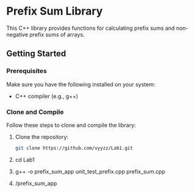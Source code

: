 # Prefix Sum Library

This C++ library provides functions for calculating prefix sums and non-negative prefix sums of arrays.

## Getting Started

### Prerequisites

Make sure you have the following installed on your system:

- C++ compiler (e.g., g++)

### Clone and Compile

Follow these steps to clone and compile the library:

1. Clone the repository:

   ```bash
   git clone https://github.com/vyyzz/Lab1.git


1. cd Lab1
2. g++ -o prefix_sum_app unit_test_prefix.cpp prefix_sum.cpp
3. /prefix_sum_app
